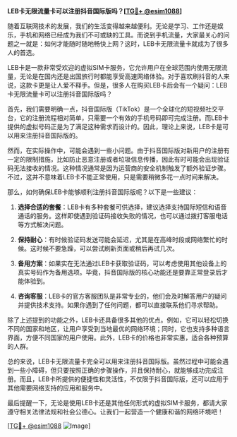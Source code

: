 **LEB卡无限流量卡可以注册抖音国际版吗？[[TG💪+ @esim1088](https://t.me/s/esim1088)]**

随着互联网技术的发展，我们的生活变得越来越便利。无论是学习、工作还是娱乐，手机和网络已经成为我们不可或缺的工具。而说到手机流量，大家最关心的问题之一就是：如何才能随时随地畅快上网？这时，LEB卡无限流量卡就成为了很多人的首选。

LEB卡是一款非常受欢迎的虚拟SIM卡服务，它允许用户在全球范围内使用无限流量，无论是在国内还是出国旅行时都能享受高速网络体验。对于喜欢刷抖音的人来说，这款卡更是让人爱不释手。但是，很多人在购买LEB卡后会有一个疑问：LEB卡无限流量卡可以注册抖音国际版吗？

首先，我们需要明确一点，抖音国际版（TikTok）是一个全球化的短视频社交平台，它的注册流程相对简单，只需要一个有效的手机号码即可完成注册。而LEB卡提供的虚拟号码正是为了满足这种需求而设计的。因此，理论上来说，LEB卡是可以用来注册抖音国际版的。

然而，在实际操作中，可能会遇到一些小问题。由于抖音国际版对新用户的注册有一定的限制措施，比如防止恶意注册或者垃圾信息传播，因此有时可能会出现验证码无法接收的情况。这种情况通常是因为运营商的安全机制触发了额外验证步骤。不过，这并不意味着LEB卡不能正常使用，只是需要稍微多花一点时间来解决。

那么，如何确保LEB卡能够顺利注册抖音国际版呢？以下是一些建议：

1. **选择合适的套餐**：LEB卡有多种套餐可供选择，建议选择支持国际短信和语音通话的服务。这样即使遇到验证码接收失败的情况，也可以通过拨打客服电话等方式解决问题。

2. **保持耐心**：有时候验证码发送可能会延迟，尤其是在高峰时段或网络繁忙的时候。这时候不要急躁，可以尝试刷新页面或稍后再试几次。

3. **备用方案**：如果实在无法通过LEB卡获取验证码，可以考虑使用其他设备上的真实号码作为备用选项。毕竟，抖音国际版的核心功能还是要靠正常登录后才能体验到。

4. **咨询客服**：LEB卡的官方客服团队是非常专业的，他们会及时解答用户的疑问并提供技术支持。如果你遇到了任何问题，都可以直接联系他们寻求帮助。

除了上述提到的功能之外，LEB卡还具备很多其他的优点。例如，它可以轻松切换不同的国家和地区，让用户享受到当地最优的网络环境；同时，它也支持多种语言界面，方便不同国家的用户使用。此外，LEB卡的价格也非常实惠，适合各种预算的人群。

总的来说，LEB卡无限流量卡完全可以用来注册抖音国际版。虽然过程中可能会遇到一些小障碍，但只要按照正确的步骤操作，并且保持耐心，就能够成功完成注册。而且，LEB卡所提供的便捷性和灵活性，不仅限于抖音国际版，还可以应用于其他需要网络支持的应用和服务中。

最后提醒一下，无论是使用LEB卡还是其他任何形式的虚拟SIM卡服务，都请大家遵守相关法律法规和社会公德心。让我们一起营造一个健康和谐的网络环境吧！

[[TG💪+ @esim1088](https://t.me/s/esim1088) ![Image](https://i.postimg.cc/4NQfJmqS/Snipaste-2025-05-13-00-14-12.png)]